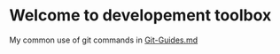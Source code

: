 # Welcome to developement toolbox

My common use of git commands in [Git-Guides.md](https://github.com/seanwohc/Git-Guides/blob/main/Git-Guides.md)
